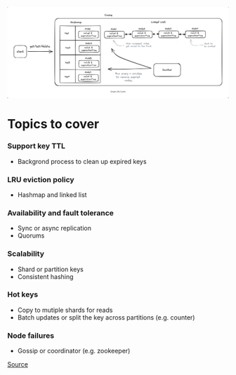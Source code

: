 ![Distributed Cache](images/distributed_cache.png)

# Topics to cover

### Support key TTL
  - Backgrond process to clean up expired keys

### LRU eviction policy
  - Hashmap and linked list

### Availability and fault tolerance
  - Sync or async replication
  - Quorums

### Scalability
  - Shard or partition keys
  - Consistent hashing

### Hot keys
  - Copy to mutiple shards for reads
  - Batch updates or split the key across partitions (e.g. counter)

### Node failures
  - Gossip or coordinator (e.g. zookeeper)

[Source](https://www.hellointerview.com/learn/system-design/problem-breakdowns/distributed-cache)
